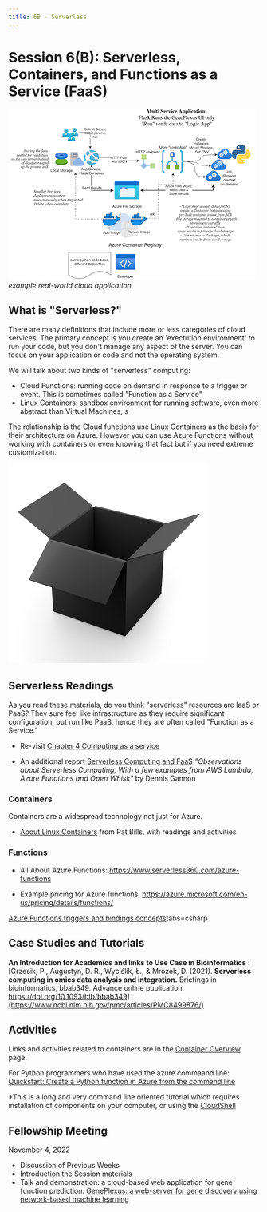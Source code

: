 ```yaml
---
title: 6B - Serverless
---
```


# Session 6(B): Serverless, Containers, and Functions as a Service (FaaS)

![example cloud architecture](../img/serverless/geneplexus_cloud_diagram.png)
*example real-world cloud application*

## What is "Serverless?"

There are many definitions that include more or less categories of cloud services.   The primary concept is you create an 'exectution environment' to run your code, but you don't manage any aspect of the server.  You can focus on your application or code and not the operating system. 

We will talk about two kinds of "serverless" computing: 

- Cloud Functions: running code on demand in response to a trigger or event.  This is sometimes called "Function as a Service" 
- Linux Containers: sandbox environment for running software, even more abstract than Virtual Machines, s

The relationship is the Cloud functions use Linux Containers as the basis for their architecture on Azure.  However you can use Azure Functions without working with containers or even knowing that fact but if you need extreme customization.    

![FaaS is a blackbox](../img/serverless/blackboxgraphic.jpg)

## Serverless Readings

As you read these materials, do you think  "serverless" resources are IaaS or PaaS?   They sure feel like infrastructure as they require significant configuration, but run like PaaS, hence they are often called "Function as a Service." 

- Re-visit [Chapter 4 Computing as a service](https://s3.us-east-2.amazonaws.com/a-book/computing.html) 

- An additional report [Serverless Computing and FaaS](https://cloud4scieng.org/serverless-computing-and-faas/)  *"Observations about Serverless Computing, With a few examples from AWS Lambda, Azure Functions and Open Whisk"* by Dennis Gannon

### Containers

Containers are a widespread technology not just for Azure.   

* [About Linux Containers](linux_containers_and_the_cloud.md) from Pat Bills, with readings and activities

### Functions

- All About Azure Functions: https://www.serverless360.com/azure-functions

- Example pricing for Azure functions: https://azure.microsoft.com/en-us/pricing/details/functions/

[Azure Functions triggers and bindings concepts](https://docs.microsoft.com/en-us/azure/azure-functions/functions-triggers-bindings?)tabs=csharp


## Case Studies and Tutorials

**An Introduction for Academics and links to Use Case in Bioinformatics** : [Grzesik, P., Augustyn, D. R., Wyciślik, Ł., & Mrozek, D. (2021). **Serverless computing in omics data analysis and integration.** Briefings in bioinformatics, bbab349. Advance online publication. https://doi.org/10.1093/bib/bbab349](https://www.ncbi.nlm.nih.gov/pmc/articles/PMC8499876/)



## Activities

Links and activities related to containers are in the [Container Overview](linux_containers_and_the_cloud.md) page.  

For Python programmers who have used the azure commaand line: [Quickstart: Create a Python function in Azure from the command line](https://docs.microsoft.com/en-us/azure/azure-functions/create-first-function-cli-python?tabs=azure-cli%2Cbash%2Cbrowser)

*This is a long and very command line oriented tutorial which requires installation of components on your computer, or using the [CloudShell](https://docs.microsoft.com/en-us/azure/cloud-shell/overview)
 

## Fellowship Meeting

November 4, 2022 

- Discussion of Previous Weeks
- Introduction the Session materials
- Talk and demonstration: a cloud-based web application for gene function prediction: [GenePlexus: a web-server for gene discovery using network-based machine learning ](https://academic.oup.com/nar/article/50/W1/W358/6586869?login=false)
  





